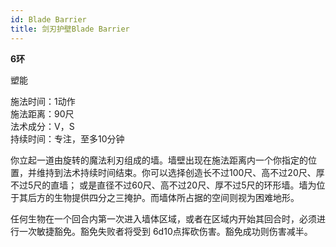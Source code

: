 ```yaml
---
id: Blade Barrier
title: 剑刃护壁Blade Barrier
---
```


**6环**

塑能

施法时间：1动作  
施法距离：90尺  
法术成分：V，S  
持续时间：专注，至多10分钟  


你立起一道由旋转的魔法利刃组成的墙。墙壁出现在施法距离内一个你指定的位置，并维持到法术持续时间结束。你可以选择创造长不过100尺、高不过20尺、厚不过5尺的直墙；
或是直径不过60尺、高不过20尺、厚不过5尺的环形墙。墙为位于其后方的生物提供四分之三掩护。而墙体所占据的空间则视为困难地形。


任何生物在一个回合内第一次进入墙体区域，或者在区域内开始其回合时，必须进行一次敏捷豁免。豁免失败者将受到
6d10点挥砍伤害。豁免成功则伤害减半。
